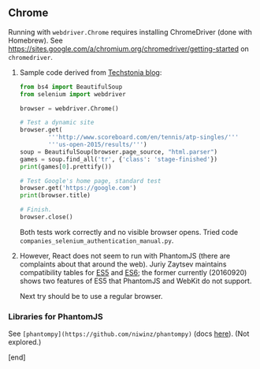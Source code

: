 ## Chrome

Running with `webdriver.Chrome` requires installing ChromeDriver (done with Homebrew). See https://sites.google.com/a/chromium.org/chromedriver/getting-started on `chromedriver`.

 1. Sample code derived from [Techstonia blog](http://techstonia.com/scraping-with-phantomjs-and-python.html):
 
    ```python
    from bs4 import BeautifulSoup
    from selenium import webdriver
    
    browser = webdriver.Chrome()
    
    # Test a dynamic site
    browser.get(
            '''http://www.scoreboard.com/en/tennis/atp-singles/'''
            '''us-open-2015/results/''')
    soup = BeautifulSoup(browser.page_source, "html.parser")
    games = soup.find_all('tr', {'class': 'stage-finished'})
    print(games[0].prettify())
    
    # Test Google's home page, standard test
    browser.get('https://google.com')
    print(browser.title)

    # Finish.
    browser.close()
    ```
    
    Both tests work correctly and no visible browser opens. Tried code `companies_selenium_authentication_manual.py`.
    
 1. However, React does not seem to run with PhantomJS (there are complaints about that around the web). Juriy Zaytsev maintains compatibility tables for [ES5](http://kangax.github.io/compat-table/es5/) and [ES6](http://kangax.github.io/compat-table/es6/); the former currently (20160920) shows two features of ES5 that PhantomJS and WebKit do not support. 
    
    Next try should be to use a regular browser.

### Libraries for PhantomJS

See `[phantompy](https://github.com/niwinz/phantompy)` (docs [here](https://phantompy.readthedocs.io/en/latest/)). (Not explored.)

[end]